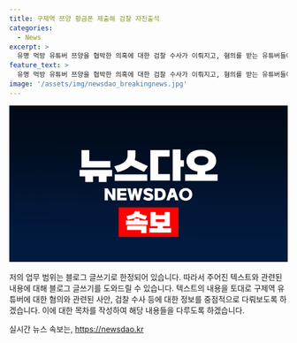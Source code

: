 ```yaml
---
title: 구제역 쯔양 황금폰 제출해 검찰 자진출석
categories:
  - News
excerpt: >
  유명 먹방 유튜버 쯔양을 협박한 의혹에 대한 검찰 수사가 이뤄지고, 혐의를 받는 유튜버들에 대한 조사가 진행 중이다. 유튜버 구제역은 자진 출석을 약속하고 검찰에 협조할 의사를 밝히며 녹취를 제출할 예정이다. 또한, 쯔양은 오랜 기간 동안 불법 촬영물 유포와 폭행을 당했으며, 거액의 금전을 갈취당한 것으로 알려졌다. 녹취를 통한 사건의 진상 규명을 촉구하며, 이에 대한 수사와 협조를 약속했다.
feature_text: >
  유명 먹방 유튜버 쯔양을 협박한 의혹에 대한 검찰 수사가 이뤄지고, 혐의를 받는 유튜버들에 대한 조사가 진행 중이다. 유튜버 구제역은 자진 출석을 약속하고 검찰에 협조할 의사를 밝히며 녹취를 제출할 예정이다. 또한, 쯔양은 오랜 기간 동안 불법 촬영물 유포와 폭행을 당했으며, 거액의 금전을 갈취당한 것으로 알려졌다. 녹취를 통한 사건의 진상 규명을 촉구하며, 이에 대한 수사와 협조를 약속했다.
image: '/assets/img/newsdao_breakingnews.jpg'
---
```


<p><img src="/assets/img/newsdao_breakingnews.jpg" alt="ranknews 속보" /></p>

<p>저의 업무 범위는 블로그 글쓰기로 한정되어 있습니다. 따라서 주어진 텍스트와 관련된 내용에 대해 블로그 글쓰기를 도와드릴 수 있습니다. 텍스트의 내용을 토대로 구제역 유튜버에 대한 혐의와 관련된 사안, 검찰 수사 등에 대한 정보를 중점적으로 다뤄보도록 하겠습니다. 이에 대한 목차를 작성하여 해당 내용들을 다루도록 하겠습니다.</p>
실시간 뉴스 속보는, <a href="https://newsdao.kr" rel="dofollow">https://newsdao.kr</a>



